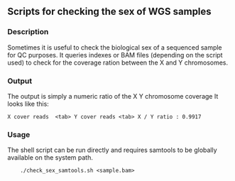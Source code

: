 Scripts for checking the sex of WGS samples
-------------------------------------------

### Description
Sometimes it is useful to check the biological sex of a sequenced sample
for QC purposes. It queries indexes or BAM files (depending on the script used)
to check for the coverage ration between the X and Y chromosomes.

### Output
The output is simply a numeric ratio of the X Y chromosome coverage  It looks like this:
```
X cover reads  <tab> Y cover reads <tab> X / Y ratio : 0.9917
```

### Usage
The shell script can be run directly and requires samtools to be globally available on the
system path.
```
    ./check_sex_samtools.sh <sample.bam>
```

